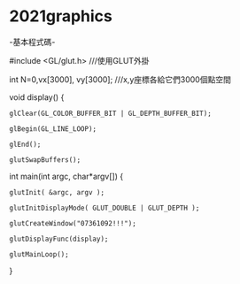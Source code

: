 # 2021graphics

-基本程式碼-


#include <GL/glut.h> ///使用GLUT外掛

int N=0,vx[3000], vy[3000]; ///x,y座標各給它們3000個點空間

void display()
{

    glClear(GL_COLOR_BUFFER_BIT | GL_DEPTH_BUFFER_BIT);

    glBegin(GL_LINE_LOOP);

    glEnd();

    glutSwapBuffers();


int main(int argc, char*argv[])
{

    glutInit( &argc, argv );
    
    glutInitDisplayMode( GLUT_DOUBLE | GLUT_DEPTH );
    
    glutCreateWindow("07361092!!!");

    glutDisplayFunc(display);

    glutMainLoop();
    
}
